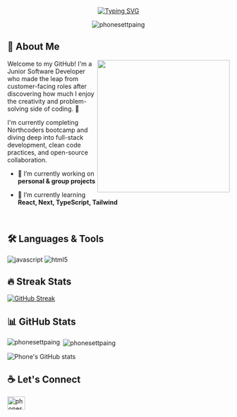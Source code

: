 <p align="center"><a href="https://git.io/typing-svg"><img src="https://readme-typing-svg.demolab.com?font=Fira+Code&size=30&pause=1000&color=069C41&center=true&multiline=true&width=620&height=80&lines=%F0%9F%91%8B+Hi+there%2C+I'm+Phone+Sett+Paing.;A+Junior+Software+Developer." alt="Typing SVG" /></a></p>

<p align="center"> <img src="https://komarev.com/ghpvc/?username=phonesettpaing&label=Profile%20views&color=0e75b6&style=flat" alt="phonesettpaing" /> </p>

## 🧠 About Me

<a href="https://github.com/Anmol-Baranwal/Cool-GIFs-For-GitHub?tab=readme-ov-file#moving-logos-"><img align="right" src="https://user-images.githubusercontent.com/74038190/235224431-e8c8c12e-6826-47f1-89fb-2ddad83b3abf.gif" width="300" /></a>

Welcome to my GitHub! I'm a Junior Software Developer who made the leap from customer-facing roles after discovering how much I enjoy the creativity and problem-solving side of coding. 🚀 

I'm currently completing Northcoders bootcamp and diving deep into full-stack development, clean code practices, and open-source collaboration.

- 🔭 I’m currently working on **personal & group projects**
  
- 🌱 I’m currently learning **React, Next, TypeScript, Tailwind**

<br/>

## 🛠️ Languages & Tools

<p align="left"><img src="https://img.shields.io/badge/JavaScript-323330?style=for-the-badge&logo=javascript&logoColor=F7DF1E" alt="javascript" /> <img src="https://img.shields.io/badge/HTML5-E34F26?style=for-the-badge&logo=html5&logoColor=white" alt="html5" /> </p>

## 🔥 Streak Stats

[![GitHub Streak](https://streak-stats.demolab.com?user=PhoneSettPaing&theme=whatsapp-dark2&hide_border=true)](https://git.io/streak-stats)

## 📊 GitHub Stats

<p><img align="left" src="https://github-readme-stats.vercel.app/api/top-langs?username=phonesettpaing&show_icons=true&locale=en&layout=compact" alt="phonesettpaing" /></p>

<p>&nbsp;<img align="center" src="https://github-readme-stats.vercel.app/api?username=phonesettpaing&show_icons=true&locale=en" alt="phonesettpaing" /></p>

![Phone's GitHub stats](https://github-readme-stats.vercel.app/api?username=PhoneSettPaing&theme=dark&show_icons=true)

## ☕ Let's Connect

<p align="left">
<a href="https://linkedin.com/in/phonesettpaing" target="blank"><img align="center" src="https://raw.githubusercontent.com/rahuldkjain/github-profile-readme-generator/master/src/images/icons/Social/linked-in-alt.svg" alt="phonesettpaing" height="30" width="40" /></a>
</p>
